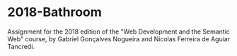 # 2018-Bathroom
Assignment for the 2018 edition of the "Web Development and the Semantic Web" course, by Gabriel Gonçalves Nogueira and Nicolas Ferreira de Aguiar Tancredi.
